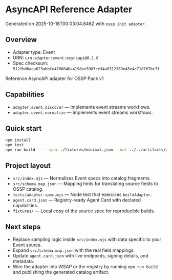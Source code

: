 # AsyncAPI Reference Adapter

Generated on 2025-10-18T00:03:04.846Z with `ossp init adapter`.

## Overview
- Adapter type: Event
- URN: `urn:adapter:event:asyncapi@0.1.0`
- Spec checksum: `512fbd6aea623abbfe470084ba4198ee5983ce34a8312f89e45e4c718767bc7f`

Reference AsyncAPI adapter for OSSP Pack v1

## Capabilities
- `adapter.event.discover` — Implements event streams workflows.
- `adapter.event.normalize` — Implements event streams workflows.

## Quick start
```bash
npm install
npm test
npm run build -- --spec ./fixtures/minimal.json --out ../../artifacts/adapters/asyncapi
```

## Project layout
- `src/index.mjs` — Normalizes Event specs into catalog fragments.
- `src/schema.map.json` — Mapping hints for translating source fields to OSSP catalog.
- `tests/adapter.spec.mjs` — Node test that exercises `buildAdapter`.
- `agent.card.json` — Registry-ready Agent Card with declared capabilities.
- `fixtures/` — Local copy of the source spec for reproducible builds.

## Next steps
- Replace sampling logic inside `src/index.mjs` with data specific to your Event source.
- Expand `src/schema.map.json` with the real field mappings.
- Update `agent.card.json` with live endpoints, signing details, and metadata.
- Wire the adapter into WSAP or the registry by running `npm run build` and publishing the generated catalog artifact.
